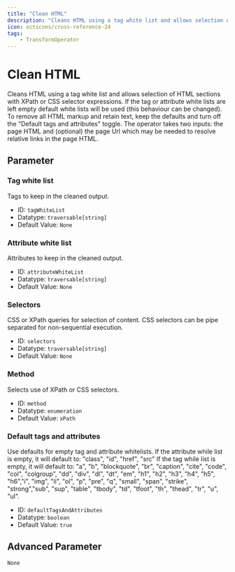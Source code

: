 ```yaml
---
title: "Clean HTML"
description: "Cleans HTML using a tag white list and allows selection of HTML sections with XPath or CSS selector expressions."
icon: octicons/cross-reference-24
tags: 
    - TransformOperator
---
```

# Clean HTML
<!-- This file was generated - DO NOT CHANGE IT MANUALLY -->



Cleans HTML using a tag white list and allows selection of HTML sections with XPath or CSS selector expressions.
If the tag or attribute white lists are left empty default white lists will be used (this behaviour can be changed).
To remove all HTML markup and retain text, keep the defaults and turn off the "Default tags and attributes" toggle.
The operator takes two inputs: the page HTML and (optional) the page Url which may be needed to resolve relative links in the page HTML.


## Parameter

### Tag white list

Tags to keep in the cleaned output.

- ID: `tagWhiteList`
- Datatype: `traversable[string]`
- Default Value: `None`



### Attribute white list

Attributes to keep in the cleaned output.

- ID: `attributeWhiteList`
- Datatype: `traversable[string]`
- Default Value: `None`



### Selectors

CSS or XPath queries for selection of content. CSS selectors can be pipe separated for non-sequential execution.

- ID: `selectors`
- Datatype: `traversable[string]`
- Default Value: `None`



### Method

Selects use of XPath or CSS selectors.

- ID: `method`
- Datatype: `enumeration`
- Default Value: `xPath`



### Default tags and attributes

Use defaults for empty tag and attribute whitelists. If the attribute while list is empty, it will default to: "class", "id", "href", "src" If the tag while list is empty, it will default to: "a", "b", "blockquote", "br", "caption", "cite", "code", "col", "colgroup", "dd", "div", "dl", "dt", "em", "h1", "h2", "h3", "h4", "h5", "h6","i", "img", "li", "ol", "p", "pre", "q", "small", "span", "strike", "strong","sub", "sup", "table", "tbody", "td", "tfoot", "th", "thead", "tr", "u", "ul".

- ID: `defaultTagsAndAttributes`
- Datatype: `boolean`
- Default Value: `true`





## Advanced Parameter

`None`